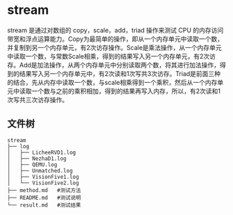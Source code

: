 # stream

stream 是通过对数组的 copy，scale，add，triad 操作来测试 CPU 的内存访问带宽和浮点运算能力。Copy为最简单的操作，即从一个内存单元中读取一个数，并复制到另一个内存单元，有2次访存操作。Scale是乘法操作，从一个内存单元中读取一个数，与常数Scale相乘，得到的结果写入另一个内存单元，有2次访存。Add是加法操作，从两个内存单元中分别读取两个数，将其进行加法操作，得到的结果写入另一个内存单元中，有2次读和1次写共3次访存。Triad是前面三种的结合，先从内存中读取一个数，与scale相乘得到一个乘积，然后从一个内存单元中读取一个数与之前的乘积相加，得到的结果再写入内存，所以，有2次读和1次写共三次访存操作。

## 文件树

```
stream
├── log
│   ├── LicheeRVD1.log
│   ├── NezhaD1.log
│   ├── QEMU.log
│   ├── Unmatched.log
│   ├── VisionFive1.log
│   └── VisionFive2.log
├── method.md   #测试方法
├── README.md   #测试说明
└── result.md   #测试结果
```
